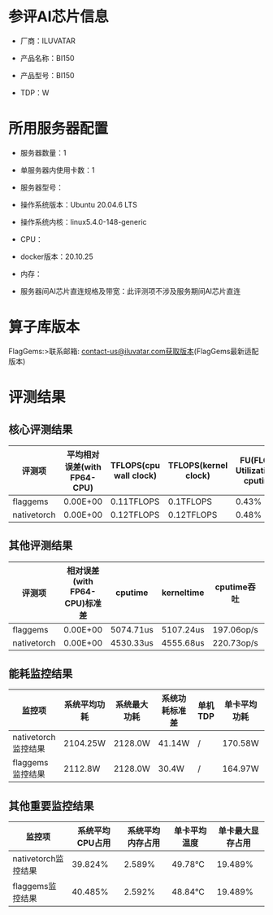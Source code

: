 # 参评AI芯片信息

* 厂商：ILUVATAR

* 产品名称：BI150
* 产品型号：BI150
* TDP：W

# 所用服务器配置

* 服务器数量：1


* 单服务器内使用卡数：1
* 服务器型号：
* 操作系统版本：Ubuntu 20.04.6 LTS
* 操作系统内核：linux5.4.0-148-generic
* CPU：
* docker版本：20.10.25
* 内存：
* 服务器间AI芯片直连规格及带宽：此评测项不涉及服务期间AI芯片直连

# 算子库版本
FlagGems:>联系邮箱: contact-us@iluvatar.com获取版本(FlagGems最新适配版本)

# 评测结果

## 核心评测结果

| 评测项  | 平均相对误差(with FP64-CPU) | TFLOPS(cpu wall clock) | TFLOPS(kernel clock) | FU(FLOPS Utilization)-cputime | FU-kerneltime |
| ---- | -------------- | -------------- | ------------ | ------ | ----- |
| flaggems | 0.00E+00    | 0.11TFLOPS       | 0.1TFLOPS        | 0.43% | 0.43% |
| nativetorch | 0.00E+00    | 0.12TFLOPS      | 0.12TFLOPS      | 0.48%      | 0.48%    |

## 其他评测结果

| 评测项  | 相对误差(with FP64-CPU)标准差 | cputime | kerneltime | cputime吞吐 | kerneltime吞吐 | 无预热时延 | 预热后时延 |
| ---- | -------------- | -------------- | ------------ | ------------ | -------------- | -------------- | ------------ |
| flaggems | 0.00E+00    | 5074.71us       | 5107.24us        | 197.06op/s | 195.8op/s | 334015.04us | 5484.97us |
| nativetorch | 0.00E+00    | 4530.33us       | 4555.68us        | 220.73op/s | 219.51op/s | 4846.69us | 4868.31us |


## 能耗监控结果

| 监控项  | 系统平均功耗  | 系统最大功耗  | 系统功耗标准差 | 单机TDP | 单卡平均功耗 | 单卡最大功耗 | 单卡功耗标准差 | 单卡TDP |
| ---- | ------- | ------- | ------- | ----- | ------------ | ------------ | ------------- | ----- |
| nativetorch监控结果 | 2104.25W | 2128.0W | 41.14W   | /     | 170.58W       | 171.0W      | 3.57W        | 350W  |
| flaggems监控结果 | 2112.8W | 2128.0W | 30.4W   | /     | 164.97W       | 165.0W      | 0.17W        | 350W  |

## 其他重要监控结果

| 监控项  | 系统平均CPU占用 | 系统平均内存占用 | 单卡平均温度 | 单卡最大显存占用 |
| ---- | --------- | -------- | ------------ | -------------- |
| nativetorch监控结果 | 39.824%    | 2.589%   | 49.78°C       | 19.489%        |
| flaggems监控结果 | 40.485%    | 2.592%   | 48.84°C       | 19.489%        |
